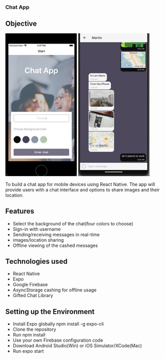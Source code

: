 ### Chat App

## Objective

<img width="223" alt="Screenshot 1 from app" src="https://github.com/ilsegaertner/chat-app/blob/main/assets/screen1.png">

<img width="223" alt="Screenshot 2 from app" src="https://github.com/ilsegaertner/chat-app/blob/main/assets/screen-example.png">

To build a chat app for mobile devices using React Native. The app will provide users with a chat interface and options to share images and their location.

## Features

- Select the background of the chat(four colors to choose)
- Sign-in with username
- Sending/receiving messages in real-time
- images/location sharing
- Offline viewing of the cashed messages

## Technologies used

- React Native
- Expo
- Google Firebase
- AsyncStorage cashing for offline usage
- Gifted Chat Library

## Setting up the Environment

- Install Expo globally npm install -g expo-cli
- Clone the repository
- Run npm install
- Use your own Firebase configuration code
- Download Android Studio(Win) or iOS Simulator/XCode(Mac)
- Run expo start
